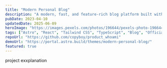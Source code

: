 ```yaml
---
title: "Modern Personal Blog"
description: "A modern, fast, and feature-rich blog platform built with Astro, React, and Tailwind CSS. Available on Astro's official theme directory."
pubDate: 2023-04-10
updatedDate: 2025-06-09
heroImage: "https://images.pexels.com/photos/196644/pexels-photo-196644.jpeg"
tags: ["Astro", "React", "Tailwind CSS", "TypeScript", "Blog", "Official Theme"]
repoUrl: "https://github.com/copyboy/product_whoami"
demoUrl: "https://portal.astro.build/themes/modern-personal-blog/"
featured: true
---
```


project exxplanation 